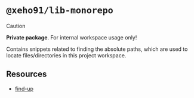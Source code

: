 # `@xeho91/lib-monorepo`

> [!CAUTION]
> **Private package**. For internal workspace usage only!

Contains snippets related to finding the absolute paths,
which are used to locate files/directories in this project workspace.

## Resources

- [find-up](https://www.npmjs.com/package/find-up)
